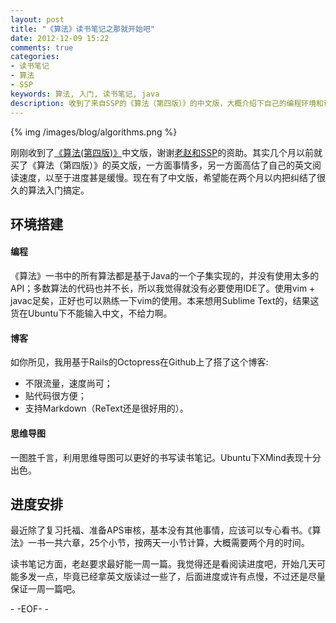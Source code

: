 ```yaml
---
layout: post
title: "《算法》读书笔记之那就开始吧"
date: 2012-12-09 15:22
comments: true
categories: 
- 读书笔记
- 算法
- SSP
keywords: 算法, 入门, 读书笔记, java
description: 收到了来自SSP的《算法（第四版）》的中文版，大概介绍下自己的编程环境和读书计划.
---
```


{% img /images/blog/algorithms.png %}

刚刚收到了[《算法(第四版)》](http://book.douban.com/subject/19952400/)中文版，谢谢[老赵和SSP](https://github.com/JeffreyZhao/ssp)的资助。其实几个月以前就买了《算法（第四版）》的英文版，一方面事情多，另一方面高估了自己的英文阅读速度，以至于进度甚是缓慢。现在有了中文版，希望能在两个月以内把纠结了很久的算法入门搞定。

<!-- more -->

## 环境搭建

#### 编程

《算法》一书中的所有算法都是基于Java的一个子集实现的，并没有使用太多的API；多数算法的代码也并不长，所以我觉得就没有必要使用IDE了。使用vim + javac足矣，正好也可以熟练一下vim的使用。本来想用Sublime Text的，结果这货在Ubuntu下不能输入中文，不给力啊。

#### 博客

如你所见，我用基于Rails的Octopress在Github上了搭了这个博客:

+ 不限流量，速度尚可；
+ 贴代码很方便；
+ 支持Markdown（ReText还是很好用的）。

#### 思维导图

一图胜千言，利用思维导图可以更好的书写读书笔记。Ubuntu下XMind表现十分出色。

## 进度安排

最近除了复习托福、准备APS审核，基本没有其他事情，应该可以专心看书。《算法》一书一共六章，25个小节，按两天一小节计算，大概需要两个月的时间。

读书笔记方面，老赵要求最好能一周一篇。我觉得还是看阅读进度吧，开始几天可能多发一点，毕竟已经拿英文版读过一些了，后面进度或许有点慢，不过还是尽量保证一周一篇吧。

\- -EOF- -